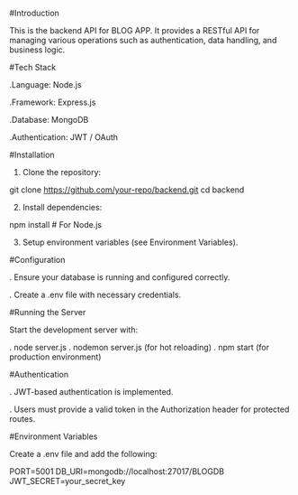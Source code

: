 

#Introduction

This is the backend API for BLOG APP. It provides a RESTful API for managing various operations such as authentication, data handling, and business logic.



#Tech Stack

.Language: Node.js 

.Framework: Express.js

.Database: MongoDB 

.Authentication: JWT / OAuth



#Installation

1. Clone the repository:

git clone https://github.com/your-repo/backend.git
cd backend

2. Install dependencies:

npm install  # For Node.js

3. Setup environment variables (see Environment Variables).



#Configuration

. Ensure your database is running and configured correctly.

. Create a .env file with necessary credentials.


#Running the Server

Start the development server with:

. node server.js
. nodemon server.js (for hot reloading)
. npm start (for production environment)



#Authentication

. JWT-based authentication is implemented.

. Users must provide a valid token in the Authorization header for protected routes.



#Environment Variables

Create a .env file and add the following:

PORT=5001
DB_URI=mongodb://localhost:27017/BLOGDB
JWT_SECRET=your_secret_key